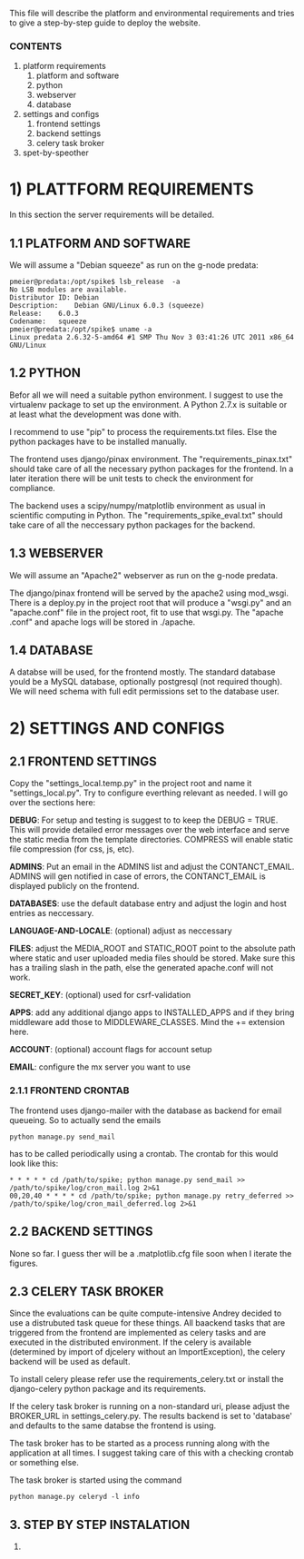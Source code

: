 This file will describe the platform and environmental requirements and
tries to give a step-by-step guide to deploy the website.

### CONTENTS

1) platform requirements
    1) platform and software
    2) python
    3) webserver
    4) database
2) settings and configs
    1) frontend settings
    2) backend settings
    3) celery task broker
3) spet-by-speother

# 1) PLATTFORM REQUIREMENTS

In this section the server requirements will be detailed.

## 1.1 PLATFORM AND SOFTWARE

We will assume a "Debian squeeze" as run on the g-node predata:

    pmeier@predata:/opt/spike$ lsb_release  -a
    No LSB modules are available.
    Distributor ID:	Debian
    Description:	Debian GNU/Linux 6.0.3 (squeeze)
    Release:	6.0.3
    Codename:	squeeze
    pmeier@predata:/opt/spike$ uname -a
    Linux predata 2.6.32-5-amd64 #1 SMP Thu Nov 3 03:41:26 UTC 2011 x86_64 GNU/Linux

## 1.2 PYTHON

Befor all we will need a suitable python environment. I suggest to use the
virtualenv package to set up the environment. A Python 2.7.x is suitable or
at least what the development was done with.

I recommend to use "pip" to process the requirements.txt files. Else the
python packages have to be installed manually.

The frontend uses django/pinax environment. The "requirements_pinax.txt" should
take care of all the necessary python packages for the frontend. In a later
iteration there will be unit tests to check the environment for compliance.

The backend uses a scipy/numpy/matplotlib environment as usual in scientific
computing in Python. The "requirements_spike_eval.txt" should take care of
all the neccessary python packages for the backend.

## 1.3 WEBSERVER

We will assume an "Apache2" webserver as run on the g-node predata.

The django/pinax frontend will be served by the apache2 using mod_wsgi. There
is a deploy.py in the project root that will produce a "wsgi.py" and an
"apache.conf" file in the project root, fit to use that wsgi.py. The "apache
.conf" and apache logs will be stored in ./apache.

## 1.4 DATABASE

A databse will be used, for the frontend mostly. The standard database yould
be a MySQL database, optionally postgresql (not required though). We will
need schema with full edit permissions set to the database user.

# 2) SETTINGS AND CONFIGS

## 2.1 FRONTEND SETTINGS

Copy the "settings_local.temp.py" in the project root and name it
"settings_local.py". Try to configure everthing relevant as needed. I will
go over the sections here:

**DEBUG**: For setup and testing is suggest to to keep the DEBUG = TRUE. This
will provide detailed error messages over the web interface and serve the
static media from the template directories. COMPRESS will enable static file
compression (for css, js, etc).

**ADMINS**: Put an email in the ADMINS list and adjust the CONTANCT_EMAIL.
ADMINS will gen notified in case of errors, the CONTANCT_EMAIL is displayed
publicly on the frontend.

**DATABASES**: use the default database entry and adjust the login and host
entries as neccessary.

**LANGUAGE-AND-LOCALE**: (optional) adjust as neccessary

**FILES**: adjust the MEDIA_ROOT and STATIC_ROOT point to the absolute path
where static and user uploaded media files should be stored. Make sure this
has a trailing slash in the path, else the generated apache.conf will not
work.

**SECRET_KEY**: (optional) used for csrf-validation

**APPS**: add any additional django apps to INSTALLED_APPS and if they bring
middleware add those to MIDDLEWARE_CLASSES. Mind the += extension here.

**ACCOUNT**: (optional) account flags for account setup

**EMAIL**: configure the mx server you want to use

### 2.1.1 FRONTEND CRONTAB

The frontend uses django-mailer with the database as backend for email
queueing. So to actually send the emails

    python manage.py send_mail

has to be called periodically using a crontab. The crontab for this would
look like this:

    * * * * * cd /path/to/spike; python manage.py send_mail >> /path/to/spike/log/cron_mail.log 2>&1
    00,20,40 * * * * cd /path/to/spike; python manage.py retry_deferred >> /path/to/spike/log/cron_mail_deferred.log 2>&1

## 2.2 BACKEND SETTINGS

None so far. I guess ther will be a .matplotlib.cfg file soon when I iterate
the figures.

## 2.3 CELERY TASK BROKER

Since the evaluations can be quite compute-intensive Andrey decided to use a
distrubuted task queue for these things. All baackend tasks that are triggered
from the frontend are implemented as celery tasks and are executed in the
distributed environment. If the celery is available (determined by import of
djcelery without an ImportException), the celery backend will be used as
default.

To install celery please refer use the requirements_celery.txt or install
the django-celery python package and its requirements.

If the celery task broker is running on a non-standard uri, please adjust the
BROKER_URL in settings_celery.py. The results backend is set to 'database'
and defaults to the same databse the frontend is using.

The task broker has to be started as a process running along with the
application at all times. I suggest taking care of this with a checking
crontab or something else.

The task broker is started using the command

    python manage.py celeryd -l info

## 3. STEP BY STEP INSTALATION

1)

